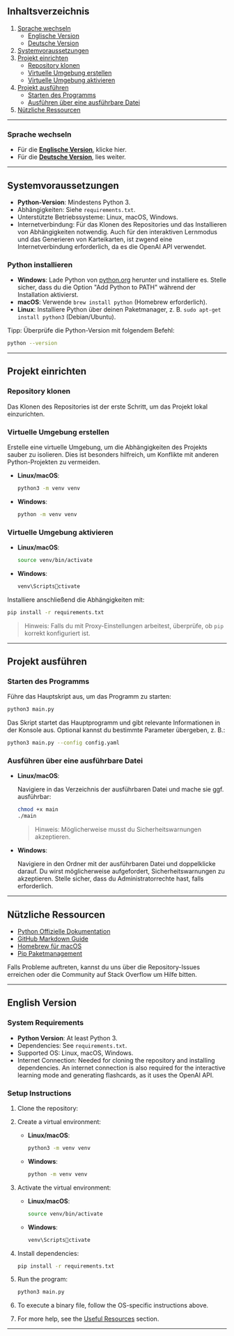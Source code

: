 ## Inhaltsverzeichnis
1. [Sprache wechseln](#sprache-wechseln)
    - [Englische Version](#english-version)
    - [Deutsche Version](#deutsche-version)
2. [Systemvoraussetzungen](#systemvoraussetzungen)
3. [Projekt einrichten](#projekt-einrichten)
    - [Repository klonen](#repository-klonen)
    - [Virtuelle Umgebung erstellen](#virtuelle-umgebung-erstellen)
    - [Virtuelle Umgebung aktivieren](#virtuelle-umgebung-aktivieren)
4. [Projekt ausführen](#projekt-ausf%C3%BChren)
    - [Starten des Programms](#starten-des-programms)
    - [Ausführen über eine ausführbare Datei](#ausf%C3%BChren-%C3%BCber-eine-ausf%C3%BChrbare-datei)
5. [Nützliche Ressourcen](#n%C3%BCtzliche-ressourcen)

---

<a name="sprache-wechseln"></a>
### Sprache wechseln

- Für die [**Englische Version**](#english-version), klicke hier.
- Für die [**Deutsche Version**](#deutsche-version), lies weiter.

---

<a name="systemvoraussetzungen"></a>
## Systemvoraussetzungen

- **Python-Version**: Mindestens Python 3.
- Abhängigkeiten: Siehe `requirements.txt`.
- Unterstützte Betriebssysteme: Linux, macOS, Windows.
- Internetverbindung: Für das Klonen des Repositories und das Installieren von Abhängigkeiten notwendig. Auch für den interaktiven Lernmodus und das Generieren von Karteikarten, ist zwgend eine Internetverbindung erforderlich, da es die OpenAI API verwendet.

### Python installieren

- **Windows**: Lade Python von [python.org](https://www.python.org/downloads/) herunter und installiere es. Stelle sicher, dass du die Option "Add Python to PATH" während der Installation aktivierst.
- **macOS**: Verwende `brew install python` (Homebrew erforderlich).
- **Linux**: Installiere Python über deinen Paketmanager, z. B. `sudo apt-get install python3` (Debian/Ubuntu).

Tipp: Überprüfe die Python-Version mit folgendem Befehl:

```bash
python --version
```

---

<a name="projekt-einrichten"></a>
## Projekt einrichten

### Repository klonen

Das Klonen des Repositories ist der erste Schritt, um das Projekt lokal einzurichten.

### Virtuelle Umgebung erstellen

Erstelle eine virtuelle Umgebung, um die Abhängigkeiten des Projekts sauber zu isolieren. Dies ist besonders hilfreich, um Konflikte mit anderen Python-Projekten zu vermeiden.

- **Linux/macOS**:

  ```bash
  python3 -m venv venv
  ```

- **Windows**:

  ```bash
  python -m venv venv
  ```

### Virtuelle Umgebung aktivieren

- **Linux/macOS**:

  ```bash
  source venv/bin/activate
  ```

- **Windows**:

  ```bash
  venv\Scriptsctivate
  ```

Installiere anschließend die Abhängigkeiten mit:

```bash
pip install -r requirements.txt
```

> Hinweis: Falls du mit Proxy-Einstellungen arbeitest, überprüfe, ob `pip` korrekt konfiguriert ist.

---

<a name="projekt-ausf%C3%BChren"></a>
## Projekt ausführen

### Starten des Programms

Führe das Hauptskript aus, um das Programm zu starten:

```bash
python3 main.py
```

Das Skript startet das Hauptprogramm und gibt relevante Informationen in der Konsole aus. Optional kannst du bestimmte Parameter übergeben, z. B.:

```bash
python3 main.py --config config.yaml
```

### Ausführen über eine ausführbare Datei

- **Linux/macOS**:

  Navigiere in das Verzeichnis der ausführbaren Datei und mache sie ggf. ausführbar:

  ```bash
  chmod +x main
  ./main
  ```

  > Hinweis: Möglicherweise musst du Sicherheitswarnungen akzeptieren.

- **Windows**:

  Navigiere in den Ordner mit der ausführbaren Datei und doppelklicke darauf. Du wirst möglicherweise aufgefordert, Sicherheitswarnungen zu akzeptieren. Stelle sicher, dass du Administratorrechte hast, falls erforderlich.

---

<a name="n%C3%BCtzliche-ressourcen"></a>
## Nützliche Ressourcen

- [Python Offizielle Dokumentation](https://docs.python.org/3/)
- [GitHub Markdown Guide](https://guides.github.com/features/mastering-markdown/)
- [Homebrew für macOS](https://brew.sh/)
- [Pip Paketmanagement](https://pip.pypa.io/en/stable/)

Falls Probleme auftreten, kannst du uns über die Repository-Issues erreichen oder die Community auf Stack Overflow um Hilfe bitten.

---

<a name="english-version"></a>
## English Version

### System Requirements

- **Python Version**: At least Python 3.
- Dependencies: See `requirements.txt`.
- Supported OS: Linux, macOS, Windows.
- Internet Connection: Needed for cloning the repository and installing dependencies. An internet connection is also required for the interactive learning mode and generating flashcards, as it uses the OpenAI API.
### Setup Instructions

1. Clone the repository:


2. Create a virtual environment:

   - **Linux/macOS**:

     ```bash
     python3 -m venv venv
     ```

   - **Windows**:

     ```bash
     python -m venv venv
     ```

3. Activate the virtual environment:

   - **Linux/macOS**:

     ```bash
     source venv/bin/activate
     ```

   - **Windows**:

     ```bash
     venv\Scriptsctivate
     ```

4. Install dependencies:

   ```bash
   pip install -r requirements.txt
   ```

5. Run the program:

   ```bash
   python3 main.py
   ```

6. To execute a binary file, follow the OS-specific instructions above.

7. For more help, see the [Useful Resources](#n%C3%BCtzliche-ressourcen) section.

---
